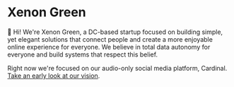 # Xenon Green 

👋 Hi! We're Xenon Green, a DC-based startup focused on building simple, yet elegant solutions that connect people and create a more enjoyable online experience for everyone.  We believe in total data autonomy for everyone and build systems that respect this belief.  

Right now we're focused on our audio-only social media platform, Cardinal.  [Take an early look at our vision](https://www.listencardinal.com).

<!--

**Here are some ideas to get you started:**

🙋‍♀️ A short introduction - what is your organization all about?
🌈 Contribution guidelines - how can the community get involved?
👩‍💻 Useful resources - where can the community find your docs? Is there anything else the community should know?
🍿 Fun facts - what does your team eat for breakfast?
🧙 Remember, you can do mighty things with the power of [Markdown](https://docs.github.com/github/writing-on-github/getting-started-with-writing-and-formatting-on-github/basic-writing-and-formatting-syntax)
-->
